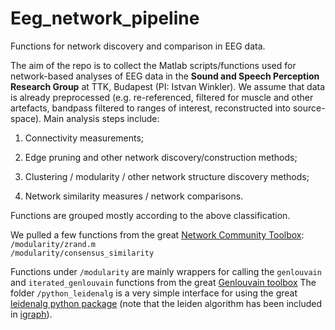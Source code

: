 # Eeg_network_pipeline
Functions for network discovery and comparison in EEG data.

The aim of the repo is to collect the Matlab scripts/functions used for network-based analyses of EEG data in the **Sound and Speech Perception Research Group** at TTK, Budapest (PI: Istvan Winkler). We assume that data is already preprocessed (e.g. re-referenced, filtered for muscle and other artefacts, bandpass filtered to ranges of interest, reconstructed into source-space). Main analysis steps include: 

1. Connectivity measurements;

2. Edge pruning and other network discovery/construction methods;

3. Clustering / modularity / other network structure discovery methods;

4. Network similarity measures / network comparisons.

Functions are grouped mostly according to the above classification.

We pulled a few functions from the great [Network Community Toolbox](http://commdetect.weebly.com/): 
<br>`/modularity/zrand.m`
<br>`/modularity/consensus_similarity`

Functions under `/modularity` are mainly wrappers for calling the `genlouvain` and `iterated_genlouvain` functions from the great [Genlouvain toolbox](https://github.com/GenLouvain/GenLouvain)
The folder `/python_leidenalg` is a very simple interface for using the great [leidenalg python package](https://github.com/vtraag/leidenalg) (note that the leiden algorithm has been included in [igraph](https://igraph.org/redirect.html)).
